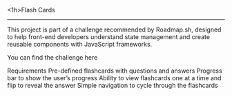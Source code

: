 <1h>Flash Cards</h1>
<hr>
This project is part of a challenge recommended by Roadmap.sh, designed to help front-end developers understand state management and create reusable components with JavaScript frameworks.

You can find the challenge here

Requirements
 Pre-defined flashcards with questions and answers
 Progress bar to show the user’s progress
 Ability to view flashcards one at a time and flip to reveal the answer
 Simple navigation to cycle through the flashcards
